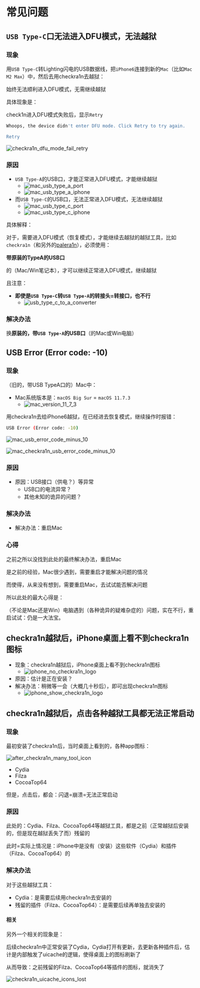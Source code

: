 # 常见问题

## `USB Type-C`口无法进入DFU模式，无法越狱

### 现象

用`USB Type-C`转Lighting闪电的USB数据线，把`iPhone6`连接到新的`Mac`（比如`Mac M2 Max`）中，然后去用checkra1n去越狱：

始终无法顺利进入DFU模式，无需继续越狱

具体现象是：

check1n进入DFU模式失败后，显示`Retry`

```bash
Whoops, the device didn't enter DFU mode. Click Retry to try again.

Retry
```

![checkra1n_dfu_mode_fail_retry](../../../assets/img/checkra1n_dfu_mode_fail_retry.png)

### 原因

* `USB Type-A`的USB口，才能正常进入DFU模式，才能继续越狱
  * ![mac_usb_type_a_port](../../../assets/img/mac_usb_type_a_port.jpg)
  * ![mac_usb_type_a_iphone](../../../assets/img/mac_usb_type_a_iphone.jpg)
* 而`USB Type-C`的USB口，无法正常进入DFU模式，无法继续越狱
  * ![mac_usb_type_c_port](../../../assets/img/mac_usb_type_c_port.jpg)
  * ![mac_usb_type_c_iphone](../../../assets/img/mac_usb_type_c_iphone.jpg)

具体解释：

对于，需要进入DFU模式（恢复模式），才能继续去越狱的越狱工具，比如`checkra1n`（和另外的[palera1n](https://book.crifan.org/books/ios_re_ios15_jailbreak/website/palera1n/before/pre_condition.html)），必须使用：

**带原装的TypeA的USB口**

的（Mac/Win笔记本），才可以继续正常进入DFU模式，继续越狱

且注意：

* **即使是`USB Type-C`转`USB Type-A`的转接头=转接口，也不行**
  * ![usb_type_c_to_a_converter](../../../assets/img/usb_type_c_to_a_converter.jpg)

### 解决办法

换**原装的，带`USB Type-A`的USB口**（的Mac或Win电脑）

## USB Error (Error code: -10)

### 现象

（旧的，带USB TypeA口的）Mac中：

* Mac系统版本是：`macOS Big Sur` = `macOS 11.7.3`
  * ![mac_version_11_7_3](../../../assets/img/mac_version_11_7_3.jpg)

用checkra1n去给iPhone6越狱，在已经进去恢复模式，继续操作时报错：

```bash
USB Error (Error code: -10)
```

![mac_usb_error_code_minus_10](../../../assets/img/mac_usb_error_code_minus_10.png)

![mac_checkra1n_usb_error_code_minus_10](../../../assets/img/mac_checkra1n_usb_error_code_minus_10.png)

### 原因

* 原因：USB接口（供电？）等异常
  * USB口的电流异常？
  * 其他未知的诡异的问题？

### 解决办法

* 解决办法：重启Mac

### 心得

之前之所以没找到此处的最终解决办法，重启Mac

是之前的经验，Mac很少遇到，需要重启才能解决问题的情况

而使得，从来没有想到，需要重启Mac，去试试能否解决问题

所以此处的最大心得是：

（不论是Mac还是Win）电脑遇到（各种诡异的疑难杂症的）问题，实在不行，重启试试：仍是一大法宝。

## checkra1n越狱后，iPhone桌面上看不到checkra1n图标

* 现象：checkra1n越狱后，iPhone桌面上看不到checkra1n图标
  * ![iphone_no_checkra1n_logo](../../../assets/img/iphone_no_checkra1n_logo.png)
* 原因：估计是正在安装？
* 解决办法：稍微等一会（大概几十秒后），即可出现checkra1n图标
  * ![iphone_show_checkra1n_logo](../../../assets/img/iphone_show_checkra1n_logo.png)

## checkra1n越狱后，点击各种越狱工具都无法正常启动

### 现象

最初安装了checkra1n后，当时桌面上看到的，各种app图标：

![after_checkra1n_many_tool_icon](../../../assets/img/after_checkra1n_many_tool_icon.png)

* Cydia
* Filza
* CocoaTop64

但是，点击后，都会：闪退=崩溃=无法正常启动

### 原因

此处的：Cydia、Filza、CocoaTop64等越狱工具，都是之前（正常越狱后安装的，但是现在越狱丢失了而）残留的

此时=实际上情况是：iPhone中是没有（安装）这些软件（Cydia）和插件（Filza、CocoaTop64）的

### 解决办法

对于这些越狱工具：

* Cydia：是需要后续用checkra1n去安装的
* 残留的插件（Filza、CocoaTop64）：是需要后续再单独去安装的

#### 相关

另外一个相关的现象是：

后续checkra1n中正常安装了Cydia，Cydia打开有更新，去更新各种插件后，估计是内部触发了uicache的逻辑，使得桌面上的图标刷新了

从而导致：之前残留的Filza、CocoaTop64等插件的图标，就消失了

![checkra1n_uicache_icons_lost](../../../assets/img/checkra1n_uicache_icons_lost.png)

